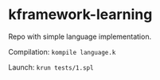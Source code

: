 # kframework-learning
Repo with simple language implementation.

Compilation:
`kompile language.k`

Launch:
`krun tests/1.spl`
